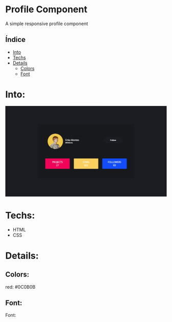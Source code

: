 # Profile Component
A simple responsive profile component


## Índice

* [Into](#Into) 
* [Techs](#Techs)
* [Details](#Details)
  * [Colors](#Colors)
  * [Font](#Font)


# Into: 

<img src="imgs/demo1.jpg" alt="Demo">


# Techs: 
- HTML
- CSS

# Details:

## Colors:
red: #0C0B0B<br>

## Font:
Font:
